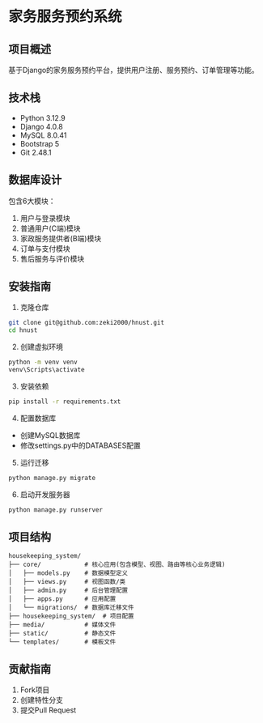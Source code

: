 # 家务服务预约系统

## 项目概述
基于Django的家务服务预约平台，提供用户注册、服务预约、订单管理等功能。

## 技术栈
- Python 3.12.9
- Django 4.0.8
- MySQL 8.0.41
- Bootstrap 5
- Git 2.48.1

## 数据库设计
包含6大模块：
1. 用户与登录模块
2. 普通用户(C端)模块
3. 家政服务提供者(B端)模块
4. 订单与支付模块
5. 售后服务与评价模块

## 安装指南
1. 克隆仓库
```bash
git clone git@github.com:zeki2000/hnust.git
cd hnust
```

2. 创建虚拟环境
```bash
python -m venv venv
venv\Scripts\activate
```

3. 安装依赖
```bash
pip install -r requirements.txt
```

4. 配置数据库
- 创建MySQL数据库
- 修改settings.py中的DATABASES配置

5. 运行迁移
```bash
python manage.py migrate
```

6. 启动开发服务器
```bash
python manage.py runserver
```

## 项目结构
```
housekeeping_system/
├── core/            # 核心应用(包含模型、视图、路由等核心业务逻辑)
│   ├── models.py    # 数据模型定义
│   ├── views.py     # 视图函数/类
│   ├── admin.py     # 后台管理配置
│   ├── apps.py      # 应用配置
│   └── migrations/  # 数据库迁移文件
├── housekeeping_system/  # 项目配置
├── media/           # 媒体文件
├── static/          # 静态文件
└── templates/       # 模板文件
```

## 贡献指南
1. Fork项目
2. 创建特性分支
3. 提交Pull Request
